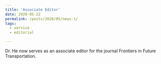 ```yaml
---
title: 'Associate Editor'
date: 2020-05-22
permalink: /posts/2020/05/news-1/
tags:
  - service
  - editorial

---
```


Dr. He now serves as an associate editor for the journal Frontiers in Future Transportation.